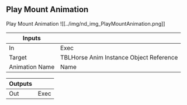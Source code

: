 ## Play Mount Animation
Play Mount Animation
![[../img/nd_img_PlayMountAnimation.png]]

|Inputs||
|--|--|
| In | Exec |
| Target | TBLHorse Anim Instance Object Reference |
| Animation Name | Name |

|Outputs||
|--|--|
| Out | Exec |

